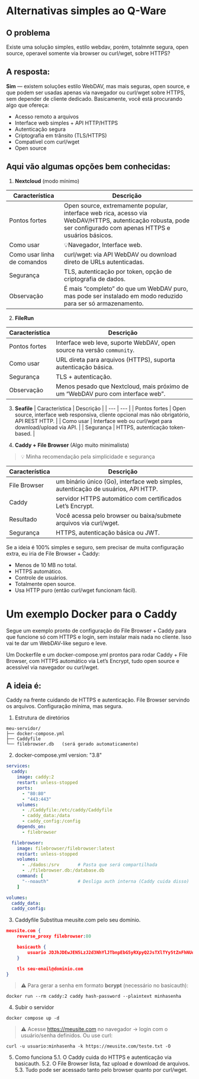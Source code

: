 # Alternativas simples ao Q-Ware

## O problema
Existe uma solução simples, estilo webdav, porém, totalmnte segura, open source, operavel somente via browser ou curl/wget, sobre HTTPS?

## A resposta:
**Sim** — existem soluções estilo WebDAV, mas mais seguras, open source, e que podem ser usadas apenas via navegador ou curl/wget sobre HTTPS, sem depender de cliente dedicado.
Basicamente, você está procurando algo que ofereça:

- Acesso remoto a arquivos
- Interface web simples + API HTTP/HTTPS
- Autenticação segura
- Criptografia em trânsito (TLS/HTTPS)
- Compatível com curl/wget
- Open source

## Aqui vão algumas opções bem conhecidas:

1. **Nextcloud** (modo mínimo)

| Característica | Descrição |
| --- | --- |
| Pontos fortes | Open source, extremamente popular, interface web rica, acesso via WebDAV/HTTPS, autenticação robusta, pode ser configurado com apenas HTTPS e usuários básicos. |
| Como usar | 💡Navegador, Interface web. |
| Como usar linha de comandos | curl/wget: via API WebDAV ou download direto de URLs autenticadas. |
| Segurança | TLS, autenticação por token, opção de criptografia de dados. |
| Observação | É mais “completo” do que um WebDAV puro, mas pode ser instalado em modo reduzido para ser só armazenamento. |

2. **FileRun**

| Característica | Descrição |
| --- | --- |
| Pontos fortes | Interface web leve, suporte WebDAV, open source na versão `community`. |
| Como usar | URL direta para arquivos (HTTPS), suporta autenticação básica. |
| Segurança | TLS + autenticação. |
| Observação | Menos pesado que Nextcloud, mais próximo de um “WebDAV puro com interface web”. |

3. **Seafile**
| Característica | Descrição |
| --- | --- |
| Pontos fortes | Open source, interface web responsiva, cliente opcional mas não obrigatório, API REST HTTP. |
| Como usar | Interface web ou curl/wget para download/upload via API. |
| Segurança | HTTPS, autenticação token-based. |

4. **Caddy + File Browser** (Algo muito minimalista)
   
> 💡 Minha recomendação pela simplicidade e segurança

| Característica | Descrição |
| --- | --- |
| File Browser | um binário único (Go), interface web simples, autenticação de usuários, API HTTP. |
| Caddy | servidor HTTPS automático com certificados Let’s Encrypt. |
| Resultado | Você acessa pelo browser ou baixa/submete arquivos via curl/wget. |
| Segurança | HTTPS, autenticação básica ou JWT. |

Se a ideia é 100% simples e seguro, sem precisar de muita configuração extra, eu iria de File Browser + Caddy:

- Menos de 10 MB no total.
- HTTPS automático.
- Controle de usuários.
- Totalmente open source.
- Usa HTTP puro (então curl/wget funcionam fácil).

# Um exemplo Docker para o Caddy

Segue um exemplo pronto de configuração do File Browser + Caddy para que funcione só com HTTPS e login, sem instalar mais nada no cliente. Isso vai te dar um WebDAV-like seguro e leve.

Um Dockerfile e um docker-compose.yml prontos para rodar Caddy + File Browser, com HTTPS automático via Let’s Encrypt, tudo open source e acessível via navegador ou curl/wget.

## A ideia é:

Caddy na frente cuidando de HTTPS e autenticação.
File Browser servindo os arquivos.
Configuração mínima, mas segura.

1. Estrutura de diretórios
```text
meu-servidor/
├── docker-compose.yml
├── Caddyfile
└── filebrowser.db   (será gerado automaticamente)
```

2. docker-compose.yml
version: "3.8"

```yaml
services:
  caddy:
    image: caddy:2
    restart: unless-stopped
    ports:
      - "80:80"
      - "443:443"
    volumes:
      - ./Caddyfile:/etc/caddy/Caddyfile
      - caddy_data:/data
      - caddy_config:/config
    depends_on:
      - filebrowser

  filebrowser:
    image: filebrowser/filebrowser:latest
    restart: unless-stopped
    volumes:
      - ./dados:/srv       # Pasta que será compartilhada
      - ./filebrowser.db:/database.db
    command: [
      "--noauth"           # Desliga auth interna (Caddy cuida disso)
    ]

volumes:
  caddy_data:
  caddy_config:
```

3. Caddyfile
Substitua meusite.com pelo seu domínio.

```json
meusite.com {
    reverse_proxy filebrowser:80

    basicauth {
        usuario JDJhJDEwJEN5LzJ2d3NhYlJTbnpEbG5yRXpyQ2JsTXlTYy5tZnFhNUdVVm1Mc3VpN09vUzN1TFphRU1UenlT # senha = "minhasenha"
    }

    tls seu-email@dominio.com
}
```

> ⚠️ Para gerar a senha em formato **bcrypt** (necessário no basicauth):

```shell
docker run --rm caddy:2 caddy hash-password --plaintext minhasenha
```

4. Subir o servidor
```shell
docker compose up -d
```

> ⚠️ Acesse https://meusite.com no navegador → login com o usuário/senha definidos. Ou use curl:

```shell
curl -u usuario:minhasenha -k https://meusite.com/teste.txt -O
```

5. Como funciona
5.1. O Caddy cuida do HTTPS e autenticação via basicauth.
5.2. O File Browser lista, faz upload e download de arquivos.
5.3. Tudo pode ser acessado tanto pelo browser quanto por curl/wget.



